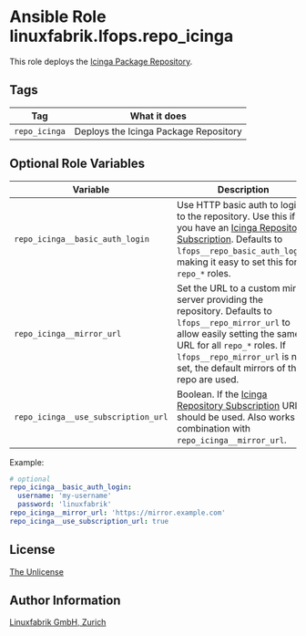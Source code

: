 # Ansible Role linuxfabrik.lfops.repo_icinga

This role deploys the [Icinga Package Repository](https://packages.icinga.com/).


## Tags

| Tag           | What it does                          |
| ---           | ------------                          |
| `repo_icinga` | Deploys the Icinga Package Repository |


## Optional Role Variables

| Variable | Description | Default Value |
| -------- | ----------- | ------------- |
| `repo_icinga__basic_auth_login` | Use HTTP basic auth to login to the repository. Use this if you have an [Icinga Repository Subscription](https://icinga.com/subscription/). Defaults to `lfops__repo_basic_auth_login`, making it easy to set this for all `repo_*` roles. | `{{ lfops__repo_basic_auth_login \| default("") }}` |
| `repo_icinga__mirror_url` | Set the URL to a custom mirror server providing the repository. Defaults to `lfops__repo_mirror_url` to allow easily setting the same URL for all `repo_*` roles. If `lfops__repo_mirror_url` is not set, the default mirrors of the repo are used. | `'{{ lfops__repo_mirror_url \| default("") }}'` |
| `repo_icinga__use_subscription_url` | Boolean. If the [Icinga Repository Subscription](https://icinga.com/subscription/) URL should be used. Also works in combination with ``repo_icinga__mirror_url``. | `false` |

Example:
```yaml
# optional
repo_icinga__basic_auth_login:
  username: 'my-username'
  password: 'linuxfabrik'
repo_icinga__mirror_url: 'https://mirror.example.com'
repo_icinga__use_subscription_url: true
```


## License

[The Unlicense](https://unlicense.org/)


## Author Information

[Linuxfabrik GmbH, Zurich](https://www.linuxfabrik.ch)
